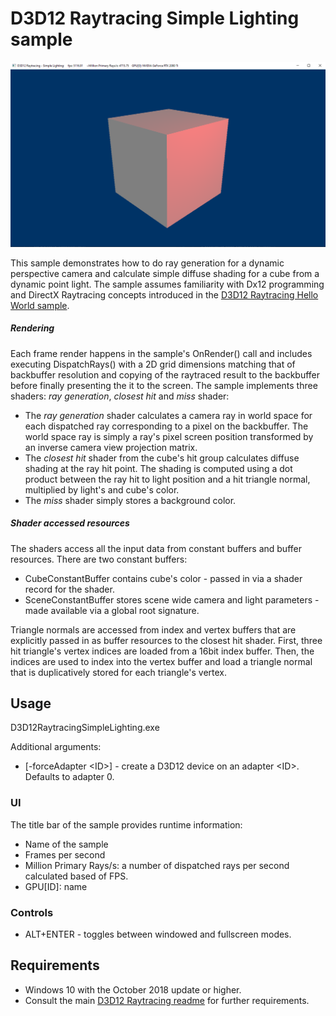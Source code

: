 # D3D12 Raytracing Simple Lighting sample
![D3D12 Raytracing Simple Lighting GUI](Screenshot.png)

This sample demonstrates how to do ray generation for a dynamic perspective camera and calculate simple diffuse shading for a cube from a dynamic point light. The sample assumes familiarity with Dx12 programming and DirectX Raytracing concepts introduced in the [D3D12 Raytracing Hello World sample](../D3D12RaytracingHelloWorld/readme.md).

##### Rendering
Each frame render happens in the sample's OnRender() call and includes executing DispatchRays() with a 2D grid dimensions matching that of backbuffer resolution and copying of the raytraced result to the backbuffer before finally presenting the it to the screen. The sample implements three shaders: *ray generation*, *closest hit* and *miss* shader: 
* The *ray generation* shader calculates a camera ray in world space for each dispatched ray corresponding to a pixel on the backbuffer. The world space ray is simply a ray's pixel screen position transformed by an inverse camera view projection matrix.
* The *closest hit* shader from the cube's hit group calculates diffuse shading at the ray hit point. The shading is computed using a dot product between the ray hit to light position and a hit triangle normal, multiplied by light's and cube's color. 
* The *miss* shader simply stores a background color. 

##### Shader accessed resources
The shaders access all the input data from constant buffers and buffer resources. There are two constant buffers: 
* CubeConstantBuffer contains cube's color - passed in via a shader record for the shader.
* SceneConstantBuffer stores scene wide camera and light parameters - made available via a global root signature.

Triangle normals are accessed from index and vertex buffers that are explicitly passed in as buffer resources to the closest hit shader. First, three hit triangle's vertex indices are loaded from a 16bit index buffer. Then, the indices are used to index into the vertex buffer and load a triangle normal that is duplicatively stored for each triangle's vertex.

## Usage
D3D12RaytracingSimpleLighting.exe

Additional arguments:
  * [-forceAdapter \<ID>] - create a D3D12 device on an adapter \<ID>. Defaults to adapter 0.

### UI
The title bar of the sample provides runtime information:
* Name of the sample
* Frames per second
* Million Primary Rays/s: a number of dispatched rays per second calculated based of FPS.
* GPU[ID]: name

### Controls
* ALT+ENTER - toggles between windowed and fullscreen modes.

## Requirements
* Windows 10 with the October 2018 update or higher.
* Consult the main [D3D12 Raytracing readme](../../readme.md) for further requirements.